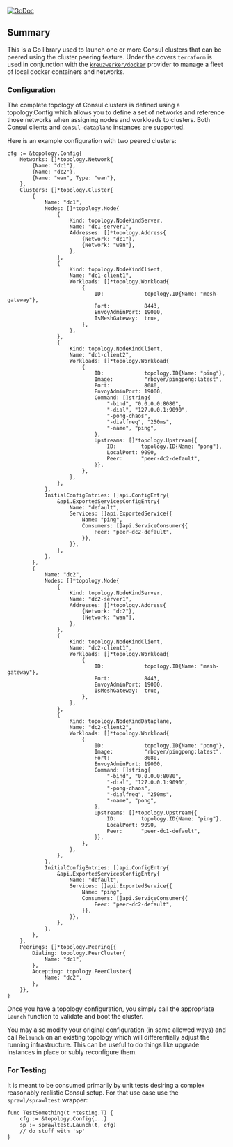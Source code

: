 [![GoDoc](https://pkg.go.dev/badge/github.com/hashicorp/consul/testing/deployer)](https://pkg.go.dev/github.com/hashicorp/consul/testing/deployer)

## Summary

This is a Go library used to launch one or more Consul clusters that can be
peered using the cluster peering feature. Under the covers `terraform` is used
in conjunction with the
[`kreuzwerker/docker`](https://registry.terraform.io/providers/kreuzwerker/docker/latest)
provider to manage a fleet of local docker containers and networks.

### Configuration

The complete topology of Consul clusters is defined using a topology.Config
which allows you to define a set of networks and reference those networks when
assigning nodes and workloads to clusters. Both Consul clients and
`consul-dataplane` instances are supported.

Here is an example configuration with two peered clusters:

```
cfg := &topology.Config{
    Networks: []*topology.Network{
        {Name: "dc1"},
        {Name: "dc2"},
        {Name: "wan", Type: "wan"},
    },
    Clusters: []*topology.Cluster{
        {
            Name: "dc1",
            Nodes: []*topology.Node{
                {
                    Kind: topology.NodeKindServer,
                    Name: "dc1-server1",
                    Addresses: []*topology.Address{
                        {Network: "dc1"},
                        {Network: "wan"},
                    },
                },
                {
                    Kind: topology.NodeKindClient,
                    Name: "dc1-client1",
                    Workloads: []*topology.Workload{
                        {
                            ID:             topology.ID{Name: "mesh-gateway"},
                            Port:           8443,
                            EnvoyAdminPort: 19000,
                            IsMeshGateway:  true,
                        },
                    },
                },
                {
                    Kind: topology.NodeKindClient,
                    Name: "dc1-client2",
                    Workloads: []*topology.Workload{
                        {
                            ID:             topology.ID{Name: "ping"},
                            Image:          "rboyer/pingpong:latest",
                            Port:           8080,
                            EnvoyAdminPort: 19000,
                            Command: []string{
                                "-bind", "0.0.0.0:8080",
                                "-dial", "127.0.0.1:9090",
                                "-pong-chaos",
                                "-dialfreq", "250ms",
                                "-name", "ping",
                            },
                            Upstreams: []*topology.Upstream{{
                                ID:        topology.ID{Name: "pong"},
                                LocalPort: 9090,
                                Peer:      "peer-dc2-default",
                            }},
                        },
                    },
                },
            },
            InitialConfigEntries: []api.ConfigEntry{
                &api.ExportedServicesConfigEntry{
                    Name: "default",
                    Services: []api.ExportedService{{
                        Name: "ping",
                        Consumers: []api.ServiceConsumer{{
                            Peer: "peer-dc2-default",
                        }},
                    }},
                },
            },
        },
        {
            Name: "dc2",
            Nodes: []*topology.Node{
                {
                    Kind: topology.NodeKindServer,
                    Name: "dc2-server1",
                    Addresses: []*topology.Address{
                        {Network: "dc2"},
                        {Network: "wan"},
                    },
                },
                {
                    Kind: topology.NodeKindClient,
                    Name: "dc2-client1",
                    Workloads: []*topology.Workload{
                        {
                            ID:             topology.ID{Name: "mesh-gateway"},
                            Port:           8443,
                            EnvoyAdminPort: 19000,
                            IsMeshGateway:  true,
                        },
                    },
                },
                {
                    Kind: topology.NodeKindDataplane,
                    Name: "dc2-client2",
                    Workloads: []*topology.Workload{
                        {
                            ID:             topology.ID{Name: "pong"},
                            Image:          "rboyer/pingpong:latest",
                            Port:           8080,
                            EnvoyAdminPort: 19000,
                            Command: []string{
                                "-bind", "0.0.0.0:8080",
                                "-dial", "127.0.0.1:9090",
                                "-pong-chaos",
                                "-dialfreq", "250ms",
                                "-name", "pong",
                            },
                            Upstreams: []*topology.Upstream{{
                                ID:        topology.ID{Name: "ping"},
                                LocalPort: 9090,
                                Peer:      "peer-dc1-default",
                            }},
                        },
                    },
                },
            },
            InitialConfigEntries: []api.ConfigEntry{
                &api.ExportedServicesConfigEntry{
                    Name: "default",
                    Services: []api.ExportedService{{
                        Name: "ping",
                        Consumers: []api.ServiceConsumer{{
                            Peer: "peer-dc2-default",
                        }},
                    }},
                },
            },
        },
    },
    Peerings: []*topology.Peering{{
        Dialing: topology.PeerCluster{
            Name: "dc1",
        },
        Accepting: topology.PeerCluster{
            Name: "dc2",
        },
    }},
}
```

Once you have a topology configuration, you simply call the appropriate
`Launch` function to validate and boot the cluster.

You may also modify your original configuration (in some allowed ways) and call
`Relaunch` on an existing topology which will differentially adjust the running
infrastructure. This can be useful to do things like upgrade instances in place
or subly reconfigure them.

### For Testing

It is meant to be consumed primarily by unit tests desiring a complex
reasonably realistic Consul setup. For that use case use the `sprawl/sprawltest` wrapper:

```
func TestSomething(t *testing.T) {
    cfg := &topology.Config{...}
    sp := sprawltest.Launch(t, cfg)
    // do stuff with 'sp'
}
```
